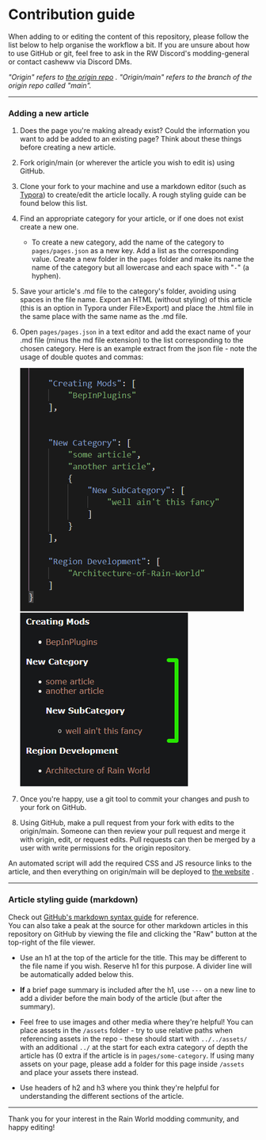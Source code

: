 # Contribution guide


When adding to or editing the content of this repository, please follow the list below to help organise the workflow a bit. If you are unsure about how to use GitHub or git, feel free to ask in the RW Discord's modding-general or contact casheww via Discord DMs.

*"Origin" refers to [the origin repo](https://github.com/Rain-World-Modding/rain-world-modding) . "Origin/main" refers to the branch of the origin repo called "main".*

---
### Adding a new article

1. Does the page you're making already exist? Could the information you want to add be added to an existing page? Think about these things before creating a new article.

2. Fork origin/main (or wherever the article you wish to edit is) using GitHub.

3. Clone your fork to your machine and use a markdown editor (such as [Typora](https://typora.io)) to create/edit the article locally. A rough styling guide can be found below this list.

4. Find an appropriate category for your article, or if one does not exist create a new one.
    - To create a new category, add the name of the category to `pages/pages.json` as a new key. Add a list as the corresponding value. Create a new folder in the `pages` folder and make its name the name of the category but all lowercase and each space with "`-`" (a hyphen).

5. Save your article's .md file to the category's folder, avoiding using spaces in the file name. Export an HTML (without styling) of this article (this is an option in Typora under File>Export) and place the .html file in the same place with the same name as the .md file.

6. Open `pages/pages.json` in a text editor and add the exact name of your .md file (minus the md file extension) to the list corresponding to the chosen category. Here is an example extract from the json file - note the usage of double quotes and commas:

    ![pages.json example](/assets/pagesJsonExample.png)
    ![category example from pages.json](/assets/pagesExample.png)


7. Once you're happy, use a git tool to commit your changes and push to your fork on GitHub.

8. Using GitHub, make a pull request from your fork with edits to the origin/main. Someone can then review your pull request and merge it with origin, edit, or request edits. Pull requests can then be merged by a user with write permissions for the origin repository.

An automated script will add the required CSS and JS resource links to the article, and then everything on origin/main will be deployed to [the website](https://rain-world-modding.github.io/rain-world-modding/index.html) . 

---
### Article styling guide (markdown)

Check out [GitHub's markdown syntax guide](https://guides.github.com/features/mastering-markdown/) for reference. <br>
You can also take a peak at the source for other markdown articles in this repository on GitHub by viewing the file and clicking the "Raw" button at the top-right of the file viewer.

- Use an h1 at the top of the article for the title. This may be different to the file name if you wish. Reserve h1 for this purpose. A divider line will be automatically added below this.

- **If** a brief page summary is included after the h1, use `---` on a new line to add a divider before the main body of the article (but after the summary).

- Feel free to use images and other media where they're helpful! You can place assets in the `/assets` folder - try to use relative paths when referencing assets in the repo - these should start with `../../assets/` with an additional `../` at the start for each extra category of depth the article has (0 extra if the article is in `pages/some-category`. If using many assets on your page, please add a folder for this page inside `/assets` and place your assets there instead.

- Use headers of h2 and h3 where you think they're helpful for understanding the different sections of the article.

---

Thank you for your interest in the Rain World modding community, and happy editing!

